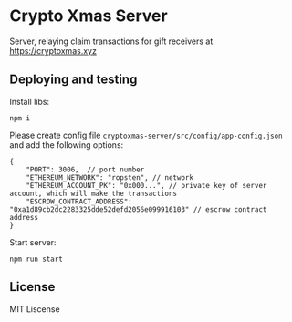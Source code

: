 # Crypto Xmas Server

Server, relaying claim transactions for gift receivers at https://cryptoxmas.xyz  

## Deploying and testing

Install libs:  
```
npm i 
```

Please create config file `cryptoxmas-server/src/config/app-config.json` and add the following options:  

```
{
    "PORT": 3006,  // port number
    "ETHEREUM_NETWORK": "ropsten", // network 
    "ETHEREUM_ACCOUNT_PK": "0x000...", // private key of server account, which will make the transactions
    "ESCROW_CONTRACT_ADDRESS": "0xa1d89cb2dc2283325dde52defd2056e099916103" // escrow contract address
}		
```

Start server:  
```
npm run start
```

## License
MIT Liscense 
